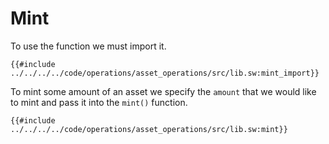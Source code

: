 # Mint

To use the function we must import it.

```sway
{{#include ../../../../code/operations/asset_operations/src/lib.sw:mint_import}}
```

To mint some amount of an asset we specify the `amount` that we would like to mint and pass it into the `mint()` function.

```sway
{{#include ../../../../code/operations/asset_operations/src/lib.sw:mint}}
```

